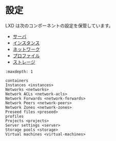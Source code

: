 # 設定
<!-- Configuration -->
<!--
Current LXD stores configurations for a few components:
-->
LXD は次のコンポーネントの設定を保管しています。

- [サーバ](server.md) <!--[Server](server.md) -->
- [インスタンス](instances.md)  <!-- [Instances](instances.md) -->
- [ネットワーク](networks.md) <!-- [Network](networks.md) -->
- [プロファイル](profiles.md) <!-- [Profiles](profiles.md) -->
- [ストレージ](storage.md) <!-- [Storage](storage.md) -->

```{toctree}
:maxdepth: 1

containers
Instances <instances>
Networks <networks>
Network ACLs <network-acls>
Network Forwards <network-forwards>
Network Peers <network-peers>
Network Zones <network-zones>
Preseed files <preseed>
profiles
Projects <projects>
Server settings <server>
Storage pools <storage>
Virtual machines <virtual-machines>
```
